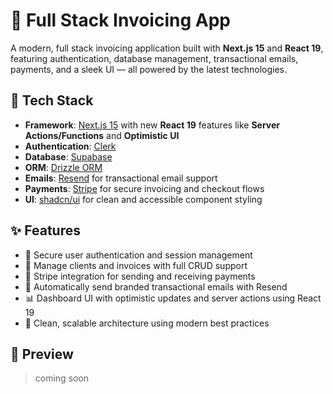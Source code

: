 # 🧾 Full Stack Invoicing App

A modern, full stack invoicing application built with **Next.js 15** and **React 19**, featuring authentication, database management, transactional emails, payments, and a sleek UI — all powered by the latest technologies.

## 🚀 Tech Stack

- **Framework**: [Next.js 15](https://nextjs.org/) with new **React 19** features like **Server Actions/Functions** and **Optimistic UI**
- **Authentication**: [Clerk](https://spacejelly.dev/clerk)
- **Database**: [Supabase](https://supabase.com)
- **ORM**: [Drizzle ORM](https://orm.drizzle.team/)
- **Emails**: [Resend](https://resend.com/) for transactional email support
- **Payments**: [Stripe](https://stripe.com/) for secure invoicing and checkout flows
- **UI**: [shadcn/ui](https://ui.shadcn.com/) for clean and accessible component styling

## ✨ Features

- 🔐 Secure user authentication and session management
- 💼 Manage clients and invoices with full CRUD support
- 💸 Stripe integration for sending and receiving payments
- 📧 Automatically send branded transactional emails with Resend
- 📊 Dashboard UI with optimistic updates and server actions using React 19
- 🧠 Clean, scalable architecture using modern best practices

##  👀 Preview

> coming soon